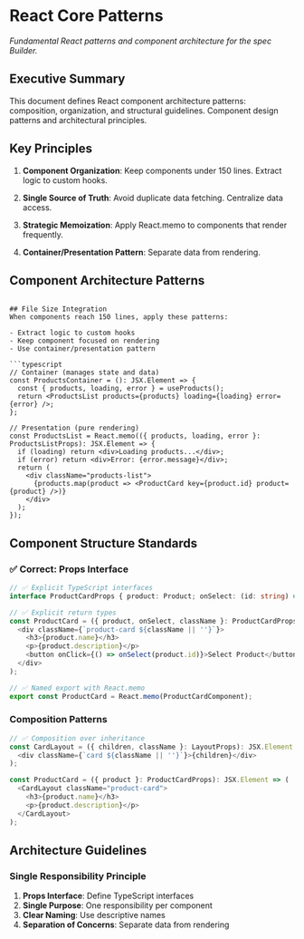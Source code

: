 # React Core Patterns

*Fundamental React patterns and component architecture for the spec Builder.*

<!-- AI_QUICK_REF
Overview: Core React component patterns and architecture fundamentals
Key Rules: React.memo for components, Component organization, Container/Presentation patterns
Avoid: Missing React.memo, Large component files, Mixed concerns
-->

<!-- RELATED_DOCS
Core Patterns: react-hooks.md (Hook patterns and state management), react-components.md (Server vs Client components)
Quality Rules: code-eslint.md (TypeScript return types and ESLint rules)  
Form Integration: form-validation.md (React Hook Form patterns and database integration)
UI Architecture: design-patterns-ui-ux.md (Component styling), react-patterns-ui-ux.md (Component architecture)
Technical Foundation: technical-stack.md (Next.js 15, React 18 config), api-core.md (API integration), api-patterns-auth.md (Authentication)
-->

## Executive Summary

This document defines React component architecture patterns: composition, organization, and structural guidelines. Component design patterns and architectural principles.

## Key Principles

1. **Component Organization**: Keep components under 150 lines. Extract logic to custom hooks.

2. **Single Source of Truth**: Avoid duplicate data fetching. Centralize data access.

3. **Strategic Memoization**: Apply React.memo to components that render frequently.

4. **Container/Presentation Pattern**: Separate data from rendering.

## Component Architecture Patterns
```

## File Size Integration
When components reach 150 lines, apply these patterns:

- Extract logic to custom hooks
- Keep component focused on rendering
- Use container/presentation pattern

```typescript
// Container (manages state and data)
const ProductsContainer = (): JSX.Element => {
  const { products, loading, error } = useProducts();
  return <ProductsList products={products} loading={loading} error={error} />;
};

// Presentation (pure rendering)
const ProductsList = React.memo(({ products, loading, error }: ProductsListProps): JSX.Element => {
  if (loading) return <div>Loading products...</div>;
  if (error) return <div>Error: {error.message}</div>;
  return (
    <div className="products-list">
      {products.map(product => <ProductCard key={product.id} product={product} />)}
    </div>
  );
});
```

## Component Structure Standards

### ✅ Correct: Props Interface
```typescript
// ✅ Explicit TypeScript interfaces
interface ProductCardProps { product: Product; onSelect: (id: string) => void; className?: string; }

// ✅ Explicit return types
const ProductCard = ({ product, onSelect, className }: ProductCardProps): JSX.Element => (
  <div className={`product-card ${className || ''}`}>
    <h3>{product.name}</h3>
    <p>{product.description}</p>
    <button onClick={() => onSelect(product.id)}>Select Product</button>
  </div>
);

// ✅ Named export with React.memo
export const ProductCard = React.memo(ProductCardComponent);
```

### Composition Patterns
```typescript
// ✅ Composition over inheritance
const CardLayout = ({ children, className }: LayoutProps): JSX.Element => (
  <div className={`card ${className || ''}`}>{children}</div>
);

const ProductCard = ({ product }: ProductCardProps): JSX.Element => (
  <CardLayout className="product-card">
    <h3>{product.name}</h3>
    <p>{product.description}</p>
  </CardLayout>
);
```

## Architecture Guidelines

### Single Responsibility Principle
1. **Props Interface**: Define TypeScript interfaces
2. **Single Purpose**: One responsibility per component
3. **Clear Naming**: Use descriptive names
4. **Separation of Concerns**: Separate data from rendering
